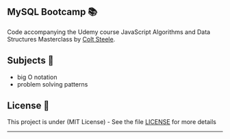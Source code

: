 ## MySQL Bootcamp 📚

Code accompanying the Udemy course JavaScript Algorithms and Data Structures Masterclass by [Colt Steele](https://www.linkedin.com/in/coltsteele/).

## Subjects 📓

- big O notation
- problem solving patterns

## License 📄

This project is under (MIT License) - See the file [LICENSE](LICENSE) for more details

---
